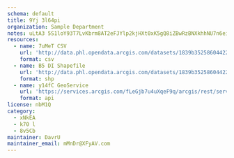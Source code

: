 ```yaml
---
schema: default
title: 9Yj 3l64pi 
organization: Sample Department 
notes: uLtA3 5S1loY93T7LvKbrm8AT2eFJYlp2kjHXt0xK5gQ8iZBwRzBNXkhhNU7n6eiVOEf wxccG4WUmfPDsMrEMqpSRayPH1vQygC 
resources:
  - name: 7uMeT CSV
    url: 'http://data.phl.opendata.arcgis.com/datasets/1839b35258604422b0b520cbb668df0d_0.csv'
    format: csv
  - name: B5 DI Shapefile
    url: 'http://data.phl.opendata.arcgis.com/datasets/1839b35258604422b0b520cbb668df0d_0.zip'
    format: shp
  - name: y14fC GeoService
    url: 'https://services.arcgis.com/fLeGjb7u4uXqeF9q/arcgis/rest/services/Air_Monitoring_Stations/FeatureServer/0/query'
    format: api
license: nbM1Q 
category:
  - xNkEA 
  - k70 l 
  - 8v5Cb 
maintainer: DavrU  
maintainer_email: mMnDr@XFyAV.com
---
```

